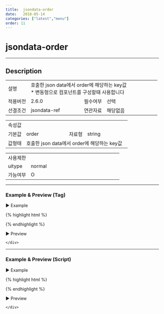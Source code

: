 ```yaml
---
title:  jsondata-order
date:   2018-05-14
categories: ["latest","menu"]
order: 11
---
```


jsondata-order
===

---

## Description

<table style="width:100%">
    <colgroup>
        <col width="15%"/>
        <col width="35%"/>
        <col width="15%"/>
        <col width="35%"/>
    </colgroup>
    <tr>
        <td class="tdTitle">설명</td>
        <td colspan="3">
            호출한 json data에서 order에 해당하는 key값<br>
            * 변동형으로 컴포넌트를 구성할때 사용합니다
        </td>
    </tr>
    <tr>
        <td class="tdTitle">적용버전</td>
        <td>2.6.0</td>
        <td class="tdTitle">필수여부</td>
        <td>선택</td>
    </tr>
    <tr>
        <td class="tdTitle">선결조건</td>
        <td>jsondata-ref</td>
        <td class="tdTitle">연관자료</td>
        <td>해당없음</td>
    </tr>
</table>
<table style="width:100%">
    <colgroup>
        <col width="15%"/>
        <col width="35%"/>
        <col width="15%"/>
        <col width="35%"/>
    </colgroup>
    <tr>
        <td class="tdTitle tdBg" colspan="4">속성값</td>
    </tr>
    <tr>
        <td class="tdTitle">기본값</td>
        <td>order</td>
        <td class="tdTitle">자료형</td>
        <td>string</td>
    </tr>
    <tr>
        <td class="tdTitle">값형태</td>
        <td colspan="3">호출한 json data에서 order에 해당하는 key값</td>
    </tr>
</table>
<table style="width:100%">
    <colgroup>
        <col width="20%"/>
        <col width="20%"/>
        <col width="20%"/>
        <col width="20%"/>
        <col width="20%"/>
    </colgroup>
    <tr>
        <td class="tdTitle tdBg" colspan="5">사용제한</td>
    </tr>
    <tr>
        <td>uitype</td>
        <td class="tdCenter">normal</td>
        <td></td>
        <td></td>
        <td></td>
    </tr>
    <tr>
        <td>가능여부</td>
        <td class="tdBlue tdCenter">O</td>
        <td></td>
        <td></td>
        <td></td>
    </tr>
</table>

---
### Example & Preview (Tag)

<script>
    var jsonData = [                
        { "id" : "1", "pid" : "-1", "orderKey" : "1", "text" : "SBUx" },
        { "id" : "1_1", "pid" : "1", "orderKey" : "1", "text" : "input" },
        { "id" : "1_2", "pid" : "1", "orderKey" : "2", "text" : "select" },
        { "id" : "2", "pid" : "-1", "orderKey" : "2", "text" : "SBChart" },
        { "id" : "3", "pid" : "-1", "orderKey" : "3", "text" : "SBGrid" },
        { "id" : "3_1", "pid" : "3", "orderKey" : "1", "text" : "SBGrid 2.1" },
        { "id" : "3_2", "pid" : "3", "orderKey" : "2", "text" : "SBGrid 2.5" }
   ];  
</script>

<sbux-tabs id="exTab1" name="exTab1" uitype="normal" title-target-id-array="exTab1_1" title-text-array="normal(변동형)" is-scrollable="false">
</sbux-tabs>
<div class="tab-content">
    <div id="exTab1_1">

▶ Example

{% highlight html %}
<script>
    var jsonData = [                
        { "id" : "1", "pid" : "-1", "orderKey" : "1", "text" : "SBUx" },
        { "id" : "1_1", "pid" : "1", "orderKey" : "1", "text" : "input" },
        { "id" : "1_2", "pid" : "1", "orderKey" : "2", "text" : "select" },
        { "id" : "2", "pid" : "-1", "orderKey" : "2", "text" : "SBChart" },
        { "id" : "3", "pid" : "-1", "orderKey" : "3", "text" : "SBGrid" },
        { "id" : "3_1", "pid" : "3", "orderKey" : "1", "text" : "SBGrid 2.1" },
        { "id" : "3_2", "pid" : "3", "orderKey" : "2", "text" : "SBGrid 2.5" }
   ];  
</script>
<sbux-menu id="sbIdx1_1" name="sbTagNm1_1" uitype="normal" jsondata-ref="jsonData" jsondata-order="orderKey" is-fixed="false">
    <brand-item text="SoftBowl"></brand-item>
</sbux-menu>
{% endhighlight %}


<br>

▶ Preview 

<sbux-menu id="sbIdx1_1" name="sbTagNm1_1" uitype="normal" jsondata-ref="jsonData" jsondata-order="orderKey" is-fixed="false">
    <brand-item text="SoftBowl"></brand-item>
</sbux-menu>

    </div>
</div>

---
### Example & Preview (Script)

<sbux-tabs id="exTab2" name="exTab2" uitype="normal" title-target-id-array="exTab2_1" title-text-array="normal(변동형)" is-scrollable="false">
</sbux-tabs>
<div class="tab-content">
    <div id="exTab2_1">

▶ Example

{% highlight html %}
<div id="sbArea2_1"></div>
<script>
    var jsonData = [                
        { "id" : "1", "pid" : "-1", "orderKey" : "1", "text" : "SBUx" },
        { "id" : "1_1", "pid" : "1", "orderKey" : "1", "text" : "input" },
        { "id" : "1_2", "pid" : "1", "orderKey" : "2", "text" : "select" },
        { "id" : "2", "pid" : "-1", "orderKey" : "2", "text" : "SBChart" },
        { "id" : "3", "pid" : "-1", "orderKey" : "3", "text" : "SBGrid" },
        { "id" : "3_1", "pid" : "3", "orderKey" : "1", "text" : "SBGrid 2.1" },
        { "id" : "3_2", "pid" : "3", "orderKey" : "2", "text" : "SBGrid 2.5" }
   ];  
    $(document).ready(function(){
        $('#sbArea2_1').sbMenu({
            name : 'sbScriptNm2_1',
            uitype : 'normal',
            jsondataRef : 'jsonData',
            jsondataOrder : 'orderKey',
            isFixed : false
        });
    }); 
</script>
{% endhighlight %}

<br>

▶ Preview 

<div id="sbArea2_1"></div>
<script>
    $(document).ready(function(){
        $('#sbArea2_1').sbMenu({
            name : 'sbScriptNm2_1',
            uitype : 'normal',
            jsondataRef : 'jsonData',
            jsondataOrder : 'orderKey',
            isFixed : false
        });
    });
</script>

    </div>
</div>